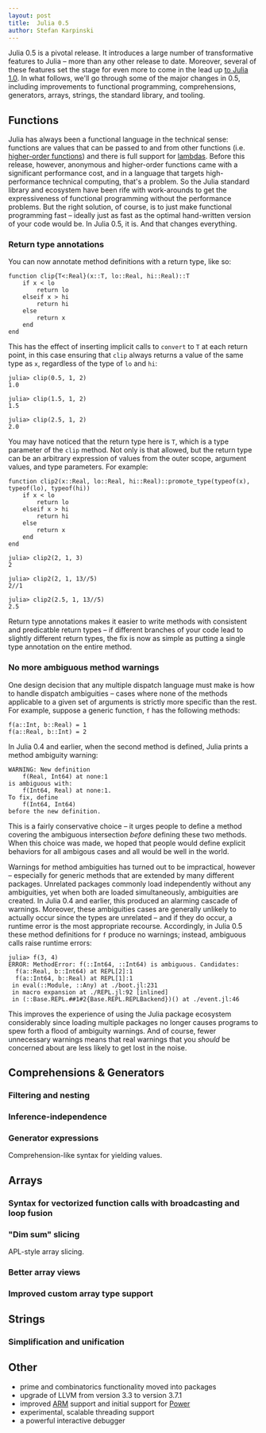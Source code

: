 ```yaml
---
layout: post
title:  Julia 0.5
author: Stefan Karpinski
---
```


Julia 0.5 is a pivotal release. It introduces a large number of transformative features to Julia – more than any other release to date. Moreover, several of these features set the stage for even more to come in the lead up [to Julia 1.0](https://www.youtube.com/watch?v=5gXMpbY1kJY). In what follows, we'll go through some of the major changes in 0.5, including improvements to functional programming, comprehensions, generators, arrays, strings, the standard library, and tooling.

## Functions

Julia has always been a functional language in the technical sense: functions are values that can be passed to and from other functions (i.e. [higher-order functions](https://en.wikipedia.org/wiki/Higher-order_function)) and there is full support for [lambdas](https://en.wikipedia.org/wiki/Anonymous_function). Before this release, however, anonymous and higher-order functions came with a significant performance cost, and in a language that targets high-performance technical computing, that's a problem. So the Julia standard library and ecosystem have been rife with work-arounds to get the expressiveness of functional programming without the performance problems. But the right solution, of course, is to just make functional programming fast – ideally just as fast as the optimal hand-written version of your code would be. In Julia 0.5, it is. And that changes everything.

### Return type annotations

You can now annotate method definitions with a return type, like so:

    function clip{T<:Real}(x::T, lo::Real, hi::Real)::T
        if x < lo
            return lo
        elseif x > hi
            return hi
        else
            return x
        end
    end

This has the effect of inserting implicit calls to `convert` to `T` at each return point, in this case ensuring that `clip` always returns a value of the same type as `x`, regardless of the type of `lo` and `hi`:

    julia> clip(0.5, 1, 2)
    1.0
    
    julia> clip(1.5, 1, 2)
    1.5
    
    julia> clip(2.5, 1, 2)
    2.0

You may have noticed that the return type here is `T`, which is a type parameter of the `clip` method. Not only is that allowed, but the return type can be an arbitrary expression of values from the outer scope, argument values, and type parameters. For example:

    function clip2(x::Real, lo::Real, hi::Real)::promote_type(typeof(x), typeof(lo), typeof(hi))
        if x < lo
            return lo
        elseif x > hi
            return hi
        else
            return x
        end
    end

    julia> clip2(2, 1, 3)
    2

    julia> clip2(2, 1, 13//5)
    2//1

    julia> clip2(2.5, 1, 13//5)
    2.5

Return type annotations makes it easier to write methods with consistent and predicatble return types – if different branches of your code lead to slightly different return types, the fix is now as simple as putting a single type annotation on the entire method.

### No more ambiguous method warnings

One design decision that any multiple dispatch language must make is how to handle dispatch ambiguities – cases where none of the methods applicable to a given set of arguments is strictly more specific than the rest. For example, suppose a generic function, `f` has the following methods:

    f(a::Int, b::Real) = 1
    f(a::Real, b::Int) = 2

In Julia 0.4 and earlier, when the second method is defined, Julia prints a method ambiguity warning:

    WARNING: New definition
        f(Real, Int64) at none:1
    is ambiguous with:
        f(Int64, Real) at none:1.
    To fix, define
        f(Int64, Int64)
    before the new definition.

This is a fairly conservative choice – it urges people to define a method covering the ambiguous intersection *before* defining these two methods. When this choice was made, we hoped that people would define explicit behaviors for all ambigous cases and all would be well in the world.

Warnings for method ambiguities has turned out to be impractical, however – especially for generic methods that are extended by many different packages. Unrelated packages commonly load independently without any ambiguities, yet when both are loaded simultaneously, ambiguities are created. In Julia 0.4 and earlier, this produced an alarming cascade of warnings. Moreover, these ambiguities cases are generally unlikely to actually occur since the types are unrelated – and if they do occur, a runtime error is the most appropriate recourse. Accordingly, in Julia 0.5 these method definitions for `f` produce no warnings; instead, ambiguous calls raise runtime errors:

    julia> f(3, 4)
    ERROR: MethodError: f(::Int64, ::Int64) is ambiguous. Candidates:
      f(a::Real, b::Int64) at REPL[2]:1
      f(a::Int64, b::Real) at REPL[1]:1
     in eval(::Module, ::Any) at ./boot.jl:231
     in macro expansion at ./REPL.jl:92 [inlined]
     in (::Base.REPL.##1#2{Base.REPL.REPLBackend})() at ./event.jl:46

This improves the experience of using the Julia package ecosystem considerably since loading multiple packages no longer causes programs to spew forth a flood of ambiguity warnings. And of course, fewer unnecessary warnings means that real warnings that you *should* be concerned about are less likely to get lost in the noise.

## Comprehensions & Generators

### Filtering and nesting

### Inference-independence

### Generator expressions

Comprehension-like syntax for yielding values.

## Arrays

### Syntax for vectorized function calls with broadcasting and loop fusion

### "Dim sum" slicing

APL-style array slicing.

### Better array views

### Improved custom array type support

## Strings

### Simplification and unification

## Other

- prime and combinatorics functionality moved into packages
- upgrade of LLVM from version 3.3 to version 3.7.1
- improved [ARM] support and initial support for [Power]
- experimental, scalable threading support
- a powerful interactive debugger

[ARM]: https://en.wikipedia.org/wiki/ARM_architecture
[Power]: https://en.wikipedia.org/wiki/Power_Architecture

